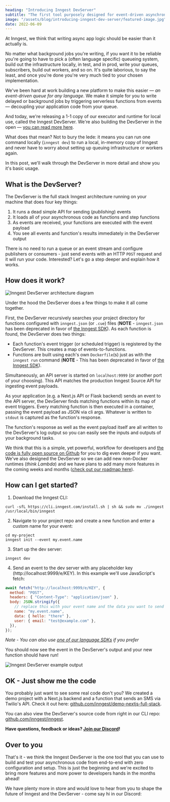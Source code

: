 ```yaml
---
heading: "Introducing Inngest DevServer"
subtitle: "The first tool purposely designed for event-driven asynchronous system local development"
image: "/assets/blog/introducing-inngest-dev-server/featured-image.jpg"
date: 2022-06-09
---
```


At Inngest, we think that writing async app logic should be easier than it actually is.

No matter what background jobs you're writing, if you want it to be reliable you're going to have to pick a (often language specific) queueing system, build out the infrastructure locally, in test, and in prod, write your queues, subscribers, build out workers, and so on. It's quite laborious, to say the least, and once you're done you're very much tied to your chosen implementation.

We've been hard at work building a new platform to make this easier — _an event-driven queue for any language_. We make it simple for you to write delayed or background jobs by triggering serverless functions from events — decoupling your application code from your queue.

And today, we're releasing a 1-1 copy of our executor and runtime for local use, called the Inngest DevServer. We're also building the DevServer in the open — [you can read more here](/blog/open-source-event-driven-queue).

What does that mean? Not to bury the lede: it means you can run one command locally (`inngest dev`) to run a local, in-memory copy of Inngest and never have to worry about setting up queuing infrastructure or workers again.

In this post, we'll walk through the DevServer in more detail and show you it's basic usage.

## What is the DevServer?

The DevServer is the full stack Inngest architecture running on your machine that does four key things:

1. It runs a dead simple API for sending (_publishing_) events
2. It loads all of your asynchronous code as functions and step functions
3. As events are received, your functions are executed with the event payload
4. You see all events and function's results immediately in the DevServer output

There is no need to run a queue or an event stream and configure publishers or consumers - just send events with an HTTP `POST` request and it will run your code. Interested? Let's go a step deeper and explain how it works.

## How does it work?

![Inngest DevServer architecture diagram](/assets/blog/introducing-inngest-dev-server/open-source-architecture.png)

Under the hood the DevServer does a few things to make it all come together.

First, the DevServer recursively searches your project directory for functions configured with `inngest.json` (or `.cue`) files (**NOTE** - `inngest.json` has been deprecated in favor of [the Inngest SDK](/docs/quick-start)). As each function is found, the DevServer does two things:

- Each function's event trigger (or scheduled trigger) is registered by the DevServer. This creates a map of events-to-functions.
- Functions are built using each's own `Dockerfile`(s) just as with the `inngest run` command (**NOTE** - This has been deprecated in favor of [the Inngest SDK](/docs/quick-start)).

Simultaneously, an API server is started on `localhost:9999` (or another port of your choosing). This API matches the production Inngest Source API for ingesting event payloads.

As your application (e.g. a Next.js API or Flask backend) sends an event to the API server, the DevServer finds matching functions within its map of event triggers. Every matching function is then executed in a container, passing the event payload as JSON via cli args. Whatever is written to `stdout` is captured as the function's response.

The function's response as well as the event payload itself are all written to the DevServer's log output so you can easily see the inputs and outputs of your background tasks.

We think that this is a simple, yet powerful, workflow for developers and [the code is fully open source on Github](https://github.com/inngest/inngest) for you to dig even deeper if you want. We've also designed the DevServer so we can add new non-Docker runtimes (_think Lambda_) and we have plans to add many more features in the coming weeks and months ([check out our roadmap here](https://github.com/orgs/inngest/projects/1)).

## How can I get started?

1. Download the Inngest CLI:

```
curl -sfL https://cli.inngest.com/install.sh | sh && sudo mv ./inngest /usr/local/bin/inngest
```

2. Navigate to your project repo and create a new function and enter a custom name for your event:

```
cd my-project
inngest init --event my.event.name
```

3. Start up the dev server:

```
inngest dev
```

4. Send an event to the dev server with any placeholder key (http://localhost:9999/e/KEY). In this example we'll use JavaScript's fetch:

```js
await fetch("http://localhost:9999/e/KEY", {
  method: "POST",
  headers: { "Content-Type": "application/json" },
  body: JSON.stringify({
    // replace this with your event name and the data you want to send
    name: "my.event.name",
    data: { hello: "there" },
    user: { email: "test@example.com" },
  }),
});
```

_Note - You can also use [one of our language SDKs](https://www.inngest.com/docs/sending-data-via-inngest-sdks) if you prefer_

You should now see the event in the DevServer's output and your new function should have run!

![Inngest DevServer example output](/assets/blog/introducing-inngest-dev-server/inngest-dev-server-output-example.png)

## OK - Just show me the code

You probably just want to see some real code don't you? We created a demo project with a Next.js backend and a function that sends an SMS via Twilio's API. Check it out here: [github.com/inngest/demo-nextjs-full-stack](https://github.com/inngest/demo-nextjs-full-stack).

You can also view the DevServer's source code from right in our CLI repo: [github.com/inngest/inngest](https://github.com/inngest/inngest).

**Have questions, feedback or ideas? [Join our Discord](/discord)!**

## Over to you

That's it - we think the Inngest DevServer is the one tool that you can use to build and test your asynchronous code from end-to-end with zero configuration and setup. This is just the beginning and we're excited to bring more features and more power to developers hands in the months ahead!

We have plenty more in store and would love to hear from you to shape the future of Inngest and the DevServer - come say hi in our Discord:
